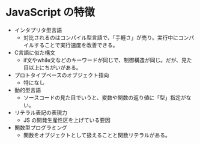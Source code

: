 # JavaScript の特徴

- インタプリタ型言語
  - 対比されるのはコンパイル型言語で、「手軽さ」が売り。実行中にコンパイルすることで実行速度を改善できる。
- C言語に似た構文
  - if文やwhile文などのキーワードが同じで、制御構造が同じ。だが、見た目以上にちがいがある。
- プロトタイプベースのオブジェクト指向
  - 特になし
- 動的型言語
  - ソースコードの見た目でいうと、変数や関数の返り値に「型」指定がない。
- リテラル表記の表現力
  - JS の開発生産性区を上げている要因
- 関数型プログラミング
  - 関数をオブジェクトとして扱えることと関数リテラルがある。
